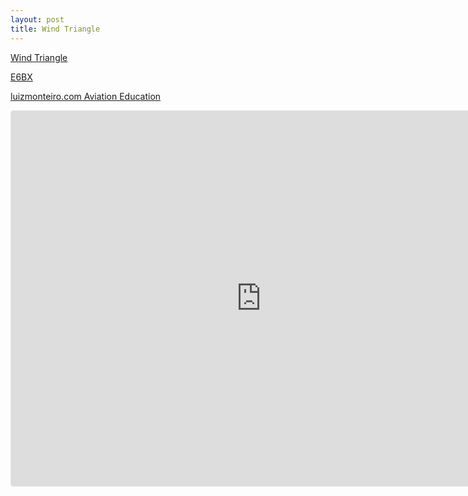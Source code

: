 ```yaml
---
layout: post
title: Wind Triangle
---
```


[Wind Triangle](https://www.geogebra.org/calculator/d75ac58x)

[E6BX](https://e6bx.com/e6b/)

[luizmonteiro.com Aviation Education](http://www.luizmonteiro.com/Wind.aspx)

<iframe src="https://www.geogebra.org/calculator/d75ac58x?embed" width="800" height="600" allowfullscreen style="border: 1px solid #e4e4e4;border-radius: 4px;" frameborder="0"></iframe>